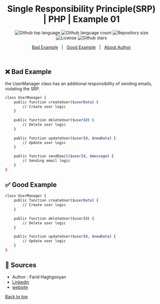 <h1 align="center">Single Responsibility Principle(SRP) | PHP | Example 01</h1>

<p align="center">
  <img alt="Github top language" src="https://img.shields.io/github/languages/top/faridhaghgooyan/programming-challenges?label=PHP&color=56BEB8&language=php">

  <img alt="Github language count" src="https://img.shields.io/github/languages/count/faridhaghgooyan/programming-challenges?color=56BEB8">

  <img alt="Repository size" src="https://img.shields.io/github/repo-size/faridhaghgooyan/programming-challenges?color=56BEB8">

  <img alt="License" src="https://img.shields.io/github/license/faridhaghgooyan/programming-challenges?color=56BEB8">


  <img alt="Github stars" src="https://img.shields.io/github/stars/faridhaghgooyan/programming-challenges?color=56BEB8" />
</p>


<p align="center">
  <a href="#x-bad-example">Bad Example</a> &#xa0; | &#xa0; 
  <a href="#white_check_mark-good-example">Good Example</a> &#xa0; | &#xa0;
  <a href="#memo-Sources">About Author</a> 
</p>

<br>

## :x: Bad Example ##
the UserManager class has an additional responsibility of sending emails, violating the SRP.

```bash
class UserManager {
    public function createUser($userData) {
        // Create user logic
    }
    
    public function deleteUser($userId) {
        // Delete user logic
    }
    
    public function updateUser($userId, $newData) {
        // Update user logic
    }
    
    public function sendEmail($userId, $message) {
        // Sending email logic
    }
}
```

## :white_check_mark: Good Example ##


```bash
class UserManager {
    public function createUser($userData) {
        // Create user logic
    }
    
    public function deleteUser($userId) {
        // Delete user logic
    }
    
    public function updateUser($userId, $newData) {
        // Update user logic
    }
}
```




## :memo: Sources ##

- Author : Farid Haghgooyan
- [Linkedin](https://www.linkedin.com/in/farid-haghgooyan/)
- [website](https://mrhaghgooyan.com/)


<a href="#top">Back to top</a>
